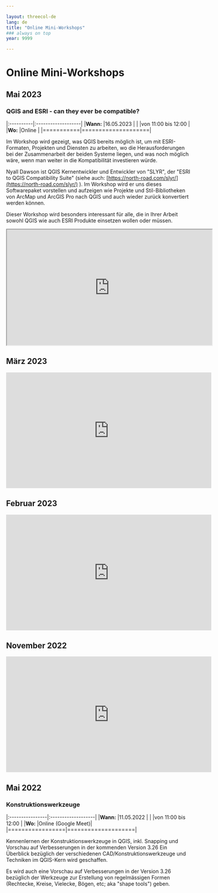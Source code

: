 ```yaml
---

layout: threecol-de
lang: de
title: "Online Mini-Workshops"
### always on top
year: 9999

---
```


# Online Mini-Workshops

## Mai 2023

### QGIS and ESRI - can they ever be compatible?

|:----------|:-------------------|
|**Wann:**  |16.05.2023          |
|           |von 11:00 bis 12:00 |
|**Wo:**    |Online              |
|===========|====================|

Im Workshop wird gezeigt, was QGIS bereits möglich ist, um mit ESRI-Formaten, Projekten und Diensten zu arbeiten, wo die Herausforderungen bei der Zusammenarbeit der beiden Systeme liegen, und was noch möglich wäre, wenn man weiter in die Kompatibilität investieren würde.

Nyall Dawson ist QGIS Kernentwickler und Entwickler von "SLYR", der "ESRI to QGIS Compatibility Suite" (siehe auch: [https://north-road.com/slyr/](https://north-road.com/slyr/) ). Im Workshop wird er uns dieses Softwarepaket vorstellen und aufzeigen wie Projekte und Stil-Bibliotheken von ArcMap und ArcGIS Pro nach QGIS und auch wieder zurück konvertiert werden können.

Dieser Workshop wird besonders interessant für alle, die in Ihrer Arbeit sowohl QGIS wie auch ESRI Produkte einsetzen wollen oder müssen.

<div class="embed-responsive embed-responsive-4by3">
  <iframe width="560" height="315" class="embed-responsive-item" src="https://www.youtube.com/embed/XMROhYOtZWo?rel=0" allowfullscreen></iframe>
</div>

## März 2023

<iframe width="560" height="315" src="https://www.youtube-nocookie.com/embed/vbrvPNrjyHo?controls=0" title="YouTube video player" frameborder="0" allow="accelerometer; autoplay; clipboard-write; encrypted-media; gyroscope; picture-in-picture; web-share" allowfullscreen></iframe>

## Februar 2023

<iframe width="560" height="315" src="https://www.youtube-nocookie.com/embed/n5j6RlsSstU?controls=0" title="YouTube video player" frameborder="0" allow="accelerometer; autoplay; clipboard-write; encrypted-media; gyroscope; picture-in-picture; web-share" allowfullscreen></iframe>

## November 2022

<iframe width="560" height="315" src="https://www.youtube.com/embed/kFnkN8vGhLU?controls=0" title="YouTube video player" frameborder="0" allow="accelerometer; autoplay; clipboard-write; encrypted-media; gyroscope; picture-in-picture; web-share" allowfullscreen></iframe>

## Mai 2022

### Konstruktionswerkzeuge 

|:----------------|:-------------------|
|**Wann:**        |11.05.2022          |
|                 |von 11:00 bis 12:00 |
|**Wo:**          |Online (Google Meet)|
|=================|====================|

Kennenlernen der Konstruktionswerkzeuge in QGIS, inkl. Snapping und Vorschau auf Verbesserungen in der kommenden Version 3.26
Ein Überblick bezüglich der verschiedenen CAD/Konstruktionswerkzeuge und Techniken im QGIS-Kern wird geschaffen.

Es wird auch eine Vorschau auf Verbesserungen in der Version 3.26 bezüglich der Werkzeuge zur Erstellung von regelmässigen Formen (Rechtecke, Kreise, Vielecke, Bögen, etc; aka "shape tools") geben.
